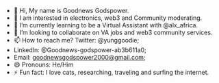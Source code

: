 - 👋 Hi, My name is Goodnews Godspower.
- 👀 I am interested in electronics, web3 and Community moderating.
- 🌱 I’m currently learning to be a Virtual Assistant with @alx_africa.
- 💞️ I’m looking to collaborate on VA jobs and web3 community services.
- 📫 How to reach me? Twitter: @yunggoodie;
- LinkedIn: @Goodnews-godspower-ab3b611a0;
- Email: goodnewsgodspower2000@gmail.com;
- 😄 Pronouns: He/Him
- ⚡ Fun fact: I love cats, researching, traveling and surfing the internet.

<!---
yunggoodie/yunggoodie is a ✨ special ✨ repository because its `README.md` (this file) appears on your GitHub profile.
You can click the Preview link to take a look at your changes.
--->
